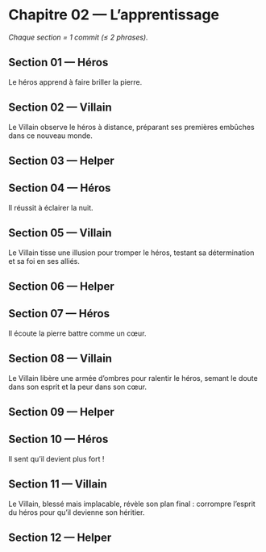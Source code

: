 # Chapitre 02 — L’apprentissage

_Chaque section = 1 commit (≤ 2 phrases)._

## Section 01 — Héros
Le héros apprend à faire briller la pierre.

## Section 02 — Villain
<!-- Écrivez ici (≤ 2 phrases). -->
Le Villain observe le héros à distance, préparant ses premières embûches dans ce nouveau monde.

## Section 03 — Helper
<!-- Écrivez ici (≤ 2 phrases). -->

## Section 04 — Héros
Il réussit à éclairer la nuit.

## Section 05 — Villain
<!-- Écrivez ici (≤ 2 phrases). -->
Le Villain tisse une illusion pour tromper le héros, testant sa détermination et sa foi en ses alliés.
## Section 06 — Helper
<!-- Écrivez ici (≤ 2 phrases). -->

## Section 07 — Héros
Il écoute la pierre battre comme un cœur.

## Section 08 — Villain
<!-- Écrivez ici (≤ 2 phrases). -->
Le Villain libère une armée d’ombres pour ralentir le héros, semant le doute dans son esprit et la peur dans son cœur.

## Section 09 — Helper
<!-- Écrivez ici (≤ 2 phrases). -->

## Section 10 — Héros
Il sent qu’il devient plus fort !

## Section 11 — Villain
<!-- Écrivez ici (≤ 2 phrases). -->
Le Villain, blessé mais implacable, révèle son plan final : corrompre l’esprit du héros pour qu’il devienne son héritier.

## Section 12 — Helper
<!-- Écrivez ici (≤ 2 phrases). -->
